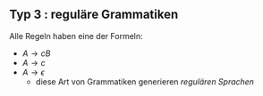 ## Typ 3 : reguläre Grammatiken
Alle Regeln haben eine der Formeln:
- $A\to cB$
- $A\to c$
- $A\to \epsilon$
	- diese Art von Grammatiken generieren *regulären Sprachen*